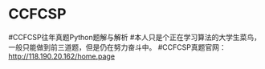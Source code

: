 # CCFCSP
#CCFCSP往年真题Python题解与解析
#本人只是个正在学习算法的大学生菜鸟，一般只能做到前三道题，但是仍在努力奋斗中。
#CCFCSP真题官网：http://118.190.20.162/home.page
